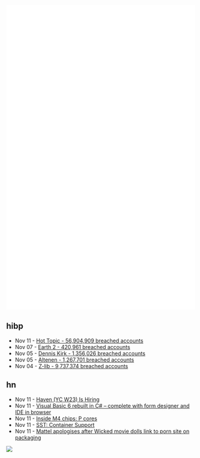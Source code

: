 ![Metrics](https://raw.githubusercontent.com/phixion/phixion/master/metrics.svg)

## hibp

<!--
for https://github.com/phixion/phixion/blob/main/.github/workflows/feeds.yml
-->
<!--START_SECTION:haveibeenpwnd-->
- Nov 11 - [Hot Topic - 56,904,909 breached accounts](https://haveibeenpwned.com/PwnedWebsites#HotTopic)
- Nov 07 - [Earth 2 - 420,961 breached accounts](https://haveibeenpwned.com/PwnedWebsites#Earth2)
- Nov 05 - [Dennis Kirk - 1,356,026 breached accounts](https://haveibeenpwned.com/PwnedWebsites#DennisKirk)
- Nov 05 - [Altenen - 1,267,701 breached accounts](https://haveibeenpwned.com/PwnedWebsites#Altenen)
- Nov 04 - [Z-lib - 9,737,374 breached accounts](https://haveibeenpwned.com/PwnedWebsites#ZLib)
<!--END_SECTION:haveibeenpwnd-->

## hn

<!--
for https://github.com/phixion/phixion/blob/main/.github/workflows/feeds.yml
-->
<!--START_SECTION:hn-->
- Nov 11 - [Haven (YC W23) Is Hiring](https://www.ycombinator.com/companies/haven-2/jobs/MUGkU8h-founding-engineer)
- Nov 11 - [Visual Basic 6 rebuilt in C# – complete with form designer and IDE in browser](https://bandysc.github.io/AvaloniaVisualBasic6/)
- Nov 11 - [Inside M4 chips: P cores](https://eclecticlight.co/2024/11/11/inside-m4-chips-p-cores/)
- Nov 11 - [SST: Container Support](https://sst.dev/blog/container-support/)
- Nov 11 - [Mattel apologises after Wicked movie dolls link to porn site on packaging](https://www.theguardian.com/film/2024/nov/11/mattel-apologises-after-mistakenly-linking-to-porn-website-on-wicked-dolls)
<!--END_SECTION:hn-->

<!--
for https://yhype.me
-->
![](https://hit.yhype.me/github/profile?user_id=13013670)
